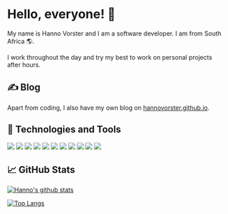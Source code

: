 # Hello, everyone! 👋

My name is Hanno Vorster and I am a software developer. I am from South Africa 🌎.

I work throughout the day and try my best to work on personal projects after hours.

## ✍️ Blog

Apart from coding, I also have my own blog on [hannovorster.github.io](http://hannovorster.github.io/).

## 🔧 Technologies and Tools

![](https://img.shields.io/badge/OS-Linux-informational?style=flat&logo=linux&logoColor=white&color=2bbc8a)
![](https://img.shields.io/badge/Code-C%23-informational?style=flat&logo=c-sharp&logoColor=white&color=2bbc8a)
![](https://img.shields.io/badge/Code-C++-informational?style=flat&logo=c&logoColor=white&color=2bbc8a)
![](https://img.shields.io/badge/Code-Python-informational?style=flat&logo=c&logoColor=white&color=2bbc8a)
![](https://img.shields.io/badge/Code-JavaScript-informational?style=flat&logo=javascript&logoColor=white&color=2bbc8a)
![](https://img.shields.io/badge/Code-TypeScript-informational?style=flat&logo=typescript&logoColor=white&color=2bbc8a)
![](https://img.shields.io/badge/Code-JQuery-informational?style=flat&logo=jquery&logoColor=white&color=2bbc8a)
![](https://img.shields.io/badge/Code-PHP-informational?style=flat&logo=php&logoColor=white&color=2bbc8a)
![](https://img.shields.io/badge/Framework-Angular-informational?style=flat&logo=angular&logoColor=white&color=2bbc8a)
![](https://img.shields.io/badge/Cloud-Azure-informational?style=flat&logo=microsoft-azure&logoColor=white&color=2bbc8a)
![](https://img.shields.io/badge/Editor-VSCode-informational?style=flat&logo=visual-studio-code&logoColor=white&color=2bbc8a)

## 📈 GitHub Stats

[![Hanno's github stats](https://github-readme-stats.vercel.app/api?username=HannoVorster&show_icons=true&theme=dark)](https://github.com/anuraghazra/github-readme-stats)

[![Top Langs](https://github-readme-stats.vercel.app/api/top-langs/?username=hannovorster&theme=dark&layout=compact)](https://github.com/anuraghazra/github-readme-stats)
